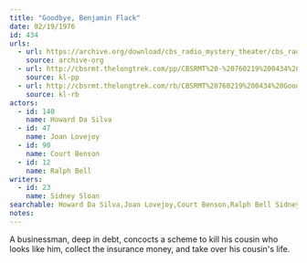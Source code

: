```yaml
---
title: "Goodbye, Benjamin Flack"
date: 02/19/1976
id: 434
urls: 
  - url: https://archive.org/download/cbs_radio_mystery_theater/cbs_radio_mystery_theater-0401-0450.zip/cbs_radio_mystery_theater-0401-0450%2Fcbsrmt_0434_good_bye_benjamin_flack.mp3
    source: archive-org
  - url: http://cbsrmt.thelongtrek.com/pp/CBSRMT%20-%20760219%200434%20Goodbye,%20Benjamin%20Flack_pp.mp3
    source: kl-pp
  - url: http://cbsrmt.thelongtrek.com/rb/CBSRMT%20760219%200434%20Goodbye%20Benjamin%20Flack_wuwm%20intro%20missing%20rec%207_11_76.mp3
    source: kl-rb
actors:  
  - id: 140
    name: Howard Da Silva  
  - id: 47
    name: Joan Lovejoy  
  - id: 90
    name: Court Benson  
  - id: 12
    name: Ralph Bell
writers:  
  - id: 23
    name: Sidney Sloan
searchable: Howard Da Silva,Joan Lovejoy,Court Benson,Ralph Bell Sidney Sloan
notes:  
---
```

A businessman, deep in debt, concocts a scheme to kill his cousin who looks like him, collect the insurance money, and take over his cousin's life.